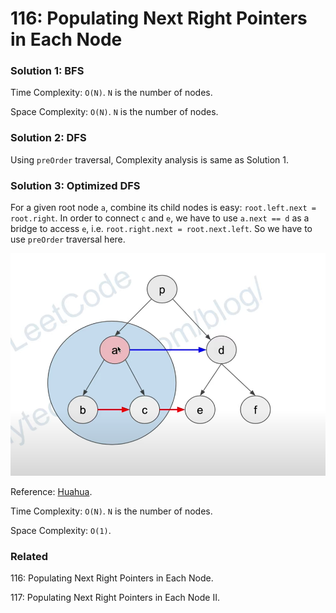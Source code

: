 # 116: Populating Next Right Pointers in Each Node

### Solution 1: BFS
Time Complexity: `O(N)`. `N` is the number of nodes.

Space Complexity: `O(N)`. `N` is the number of nodes.

### Solution 2: DFS
Using `preOrder` traversal, Complexity analysis is same as Solution 1.

### Solution 3: Optimized DFS
For a given root node `a`, combine its child nodes is easy: `root.left.next = root.right`. In order to connect `c` and `e`, we have to use `a.next == d` as a bridge to access `e`, i.e. `root.right.next = root.next.left`. So we have to use `preOrder` traversal here. 

![chart](LC116.png)

Reference: [Huahua](https://zxi.mytechroad.com/blog/tree/leetcode-116-populating-next-right-pointers-in-each-node/).

Time Complexity: `O(N)`. `N` is the number of nodes.

Space Complexity: `O(1)`.

### Related
116: Populating Next Right Pointers in Each Node.

117: Populating Next Right Pointers in Each Node II.
                                          